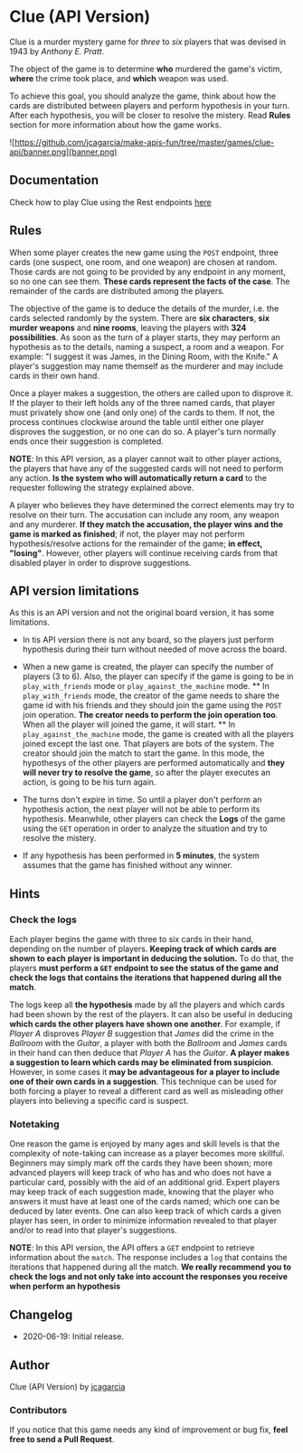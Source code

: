 # Clue (API Version)

Clue is a murder mystery game for *three* to *six* players that was devised in 1943 by *Anthony E. Pratt*.

The object of the game is to determine **who** murdered the game's victim, **where** the crime took place, and **which** weapon was used. 

To achieve this goal, you should analyze the game, think about how the cards are distributed between players and perform hypothesis in your turn. After each hypothesis, you will be closer to resolve the mistery. Read **Rules** section for more information about how the game works.

![https://github.com/jcagarcia/make-apis-fun/tree/master/games/clue-api/banner.png](banner.png)

## Documentation

Check how to play Clue using the Rest endpoints [here](http://make-apis-fun.com/docs)

## Rules

When some player creates the new game using the `POST` endpoint, three cards (one suspect, one room, and one weapon) are chosen at random. Those cards are not going to be provided by any endpoint in any moment, so no one can see them. **These cards represent the facts of the case**. The remainder of the cards are distributed among the players. 

The objective of the game is to deduce the details of the murder, i.e. the cards selected randomly by the system. There are **six characters**, **six murder weapons** and **nine rooms**, leaving the players with **324 possibilities**. As soon as the turn of a player starts, they may perform an hypothesis as to the details, naming a suspect, a room and a weapon. For example: "I suggest it was James, in the Dining Room, with the Knife." A player's suggestion may name themself as the murderer and may include cards in their own hand.

Once a player makes a suggestion, the others are called upon to disprove it. If the player to their left holds any of the three named cards, that player must privately show one (and only one) of the cards to them. If not, the process continues clockwise around the table until either one player disproves the suggestion, or no one can do so. A player's turn normally ends once their suggestion is completed. 

**NOTE**: In this API version, as a player cannot wait to other player actions, the players that have any of the suggested cards will not need to perform any action. **Is the system who will automatically return a card** to the requester following the strategy explained above.

A player who believes they have determined the correct elements may try to resolve on their turn. The accusation can include any room, any weapon and any murderer. **If they match the accusation, the player wins and the game is marked as finished**; if not, the player may not perform hypothesis/resolve actions for the remainder of the game; **in effect, "losing"**. However, other players will continue receiving cards from that disabled player in order to disprove suggestions.

## API version limitations

As this is an API version and not the original board version, it has some limitations.

* In tis API version there is not any board, so the players just perform hypothesis during their turn without needed of move across the board.

* When a new game is created, the player can specify the number of players (3 to 6). Also, the player can specify if the game is going to be in `play_with_friends` mode or `play_against_the_machine` mode.
** In `play_with_friends` mode, the creator of the game needs to share the game id with his friends and they should join the game using the `POST` join operation. **The creator needs to perform the join operation too**. When all the player will joined the game, it will start.
** In `play_against_the_machine` mode, the game is created with all the players joined except the last one. That players are bots of the system. The creator should join the match to start the game. In this mode, the hypothesys of the other players are performed automatically and **they will never try to resolve the game**, so after the player executes an action, is going to be his turn again.

* The turns don't expire in time. So until a player don't perform an hypothesis action, the next player will not be able to perform its hypothesis. Meanwhile, other players can check the **Logs** of the game using the `GET` operation in order to analyze the situation and try to resolve the mistery.

* If any hypothesis has been performed in **5 minutes**, the system assumes that the game has finished without any winner.

## Hints

### Check the logs

Each player begins the game with three to six cards in their hand, depending on the number of players. **Keeping track of which cards are shown to each player is important in deducing the solution.** To do that, the players **must perform a `GET` endpoint to see the status of the game and check the logs that contains the iterations that happened during all the match**.

The logs keep all **the hypothesis** made by all the players and which cards had been shown by the rest of the players. It can also be useful in deducing **which cards the other players have shown one another**. For example, if *Player A* disproves *Player B* suggestion that *James* did the crime in the *Ballroom* with the *Guitar*, a player with both the *Ballroom* and *James* cards in their hand can then deduce that *Player A* has the *Guitar*. **A player makes a suggestion to learn which cards may be eliminated from suspicion**. However, in some cases it **may be advantageous for a player to include one of their own cards in a suggestion**. This technique can be used for both forcing a player to reveal a different card as well as misleading other players into believing a specific card is suspect.

### Notetaking

One reason the game is enjoyed by many ages and skill levels is that the complexity of note-taking can increase as a player becomes more skillful. Beginners may simply mark off the cards they have been shown; more advanced players will keep track of who has and who does not have a particular card, possibly with the aid of an additional grid. Expert players may keep track of each suggestion made, knowing that the player who answers it must have at least one of the cards named; which one can be deduced by later events. One can also keep track of which cards a given player has seen, in order to minimize information revealed to that player and/or to read into that player's suggestions. 

**NOTE**: In this API version, the API offers a `GET` endpoint to retrieve information about the `match`. The response includes a `log` that contains the iterations that happened during all the match. **We really recommend you to check the logs and not only take into account the responses you receive when perform an hypothesis**


## Changelog

* 2020-06-19: Initial release.

## Author

Clue (API Version) by [jcagarcia](https://github.com/jcagarcia)

### Contributors

If you notice that this game needs any kind of improvement or bug fix, **feel free to send a Pull Request**.